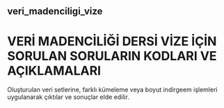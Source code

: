 ## veri_madenciligi_vize
# VERİ MADENCİLİĞİ DERSİ VİZE İÇİN SORULAN SORULARIN KODLARI VE AÇIKLAMALARI

Oluşturulan veri setlerine, farklı kümeleme veya boyut indirgeem işlemleri uygulanarak çıktılar ve sonuçlar elde edilir.
